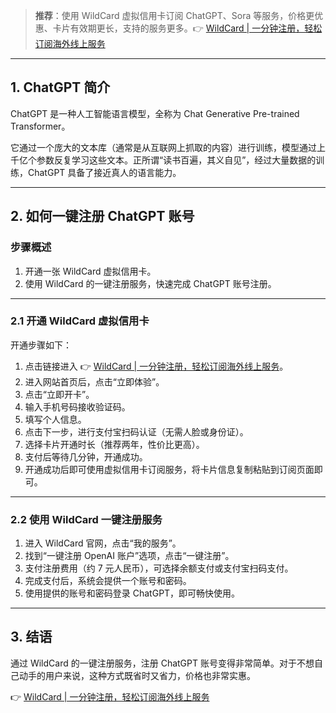 > **推荐**：使用 WildCard 虚拟信用卡订阅 ChatGPT、Sora 等服务，价格更优惠、卡片有效期更长，支持的服务更多。👉 [WildCard | 一分钟注册，轻松订阅海外线上服务](https://bit.ly/bewildcard)

---

## 1. ChatGPT 简介

ChatGPT 是一种人工智能语言模型，全称为 Chat Generative Pre-trained Transformer。

它通过一个庞大的文本库（通常是从互联网上抓取的内容）进行训练，模型通过上千亿个参数反复学习这些文本。正所谓“读书百遍，其义自见”，经过大量数据的训练，ChatGPT 具备了接近真人的语言能力。

---

## 2. 如何一键注册 ChatGPT 账号

### 步骤概述

1. 开通一张 WildCard 虚拟信用卡。
2. 使用 WildCard 的一键注册服务，快速完成 ChatGPT 账号注册。

---

### 2.1 开通 WildCard 虚拟信用卡

开通步骤如下：

1. 点击链接进入 👉 [WildCard | 一分钟注册，轻松订阅海外线上服务](https://bit.ly/bewildcard)。
2. 进入网站首页后，点击“立即体验”。
3. 点击“立即开卡”。
4. 输入手机号码接收验证码。
5. 填写个人信息。
6. 点击下一步，进行支付宝扫码认证（无需人脸或身份证）。
7. 选择卡片开通时长（推荐两年，性价比更高）。
8. 支付后等待几分钟，开通成功。
9. 开通成功后即可使用虚拟信用卡订阅服务，将卡片信息复制粘贴到订阅页面即可。

---

### 2.2 使用 WildCard 一键注册服务

1. 进入 WildCard 官网，点击“我的服务”。
2. 找到“一键注册 OpenAI 账户”选项，点击“一键注册”。
3. 支付注册费用（约 7 元人民币），可选择余额支付或支付宝扫码支付。
4. 完成支付后，系统会提供一个账号和密码。
5. 使用提供的账号和密码登录 ChatGPT，即可畅快使用。

---

## 3. 结语

通过 WildCard 的一键注册服务，注册 ChatGPT 账号变得非常简单。对于不想自己动手的用户来说，这种方式既省时又省力，价格也非常实惠。

👉 [WildCard | 一分钟注册，轻松订阅海外线上服务](https://bit.ly/bewildcard)